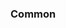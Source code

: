 <!-- Space: Projects -->
<!-- Parent: Dotfiles -->
<!-- Title: Examples Dotfiles -->
<!-- Label: Examples -->
<!-- Include: ./../disclaimer.md -->
<!-- Include: ac:toc -->

### Common
